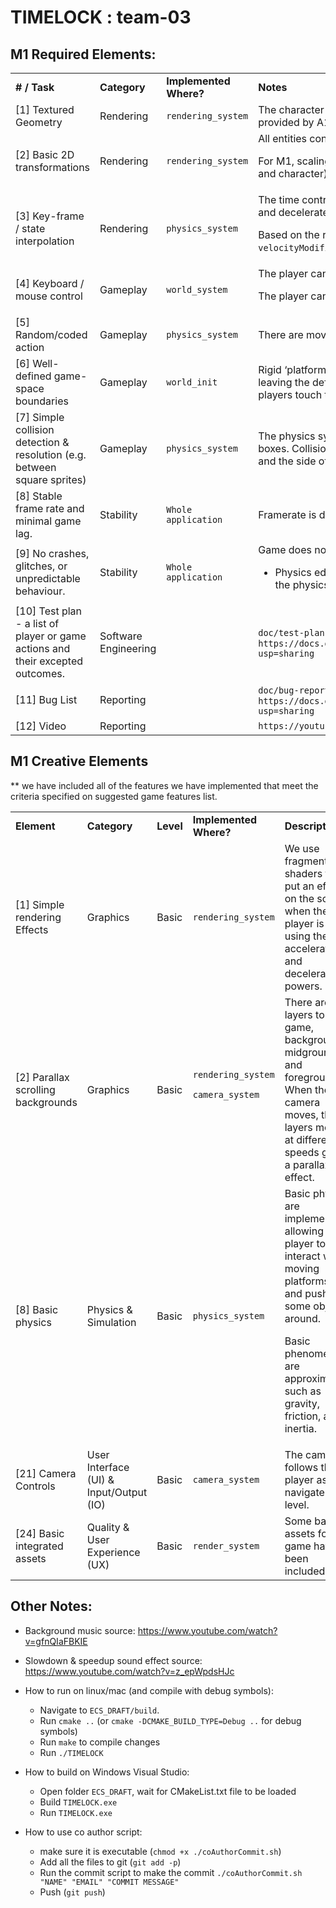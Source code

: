 # TIMELOCK : team-03

## M1 Required Elements:
<table>
  <tr>
   <td><strong># / Task</strong>
   </td>
   <td><strong>Category</strong>
   </td>
   <td><strong>Implemented Where?</strong>
   </td>
   <td><strong>Notes</strong>
   </td>
  </tr>
  <tr>
   <td>[1] Textured Geometry
   </td>
   <td>Rendering
   </td>
   <td><code>rendering_system</code>
   </td>
   <td>The character and background layers are sprites which have been textured (using the template provided by A1) 
   </td>
  </tr>
  <tr>
   <td>[2] Basic 2D transformations
   </td>
   <td>Rendering
   </td>
   <td><code>rendering_system</code>
   </td>
   <td>All entities contain a motion component which specifies scale, angle, and position factors. 
<p>
For M1, scaling factors (used for background images) and position factors (for moving platforms and character) are passed to transformation matrices to correctly scale and translate entities. 
   </td>
  </tr>
  <tr>
   <td>[3] Key-frame / state interpolation
   </td>
   <td>Rendering
   </td>
   <td><code>physics_system </code>
   </td>
   <td>The time control systems use linear interpolation to smoothly transition between accelerated and decelerated states.
<p>
Based on the required transition between time control states, we interpolate the <code>velocityModifier</code> so that it smoothly transitions over a short period of time.
   </td>
  </tr>
  <tr>
   <td>[4] Keyboard / mouse control
   </td>
   <td>Gameplay
   </td>
   <td><code>world_system</code>
   </td>
   <td>The player can move left/right using the <strong>arrow keys</strong> and jump with the <strong>up arrow</strong>.
<p>
The player can activate time accelerate with <strong>Q</strong>, and time decelerate with <strong>W</strong>.
   </td>
  </tr>
  <tr>
   <td>[5] Random/coded action
   </td>
   <td>Gameplay
   </td>
   <td><code>physics_system</code>
   </td>
   <td>There are moving platforms that follow a predefined path.
   </td>
  </tr>
  <tr>
   <td>[6] Well-defined game-space boundaries
   </td>
   <td>Gameplay
   </td>
   <td><code>world_init</code>
   </td>
   <td>Rigid ‘platforms’ are used to create a box around the world space. This prevents the player from leaving the defined play space, while letting us easily scale levels to any dimension we need. If players touch this boundary, the level is reset.
   </td>
  </tr>
  <tr>
   <td>[7]  Simple collision detection & resolution (e.g. between square sprites)
   </td>
   <td>Gameplay
   </td>
   <td><code>physics_system </code>
   </td>
   <td>The physics system handles basic collisions between physics objects with square bounding boxes. Collisions are detected with AABB and handled based on the types of objects colliding and the side of the collision. 
   </td>
  </tr>
  <tr>
   <td>[8]  Stable frame rate and minimal game lag.
   </td>
   <td>Stability
   </td>
   <td><code>Whole application</code>
   </td>
   <td>Framerate is decent, though some systems (physics + rendering) might be a little inefficient.
   </td>
  </tr>
  <tr>
   <td>[9] No crashes, glitches, or unpredictable behaviour.
   </td>
   <td>Stability
   </td>
   <td><code>Whole application</code>
   </td>
   <td>Game does not crash under normal gameplay. Systems are working as expected.
<ul>

<li>Physics edge cases can feel a little weird, but this is not unexpected, rather just a result of the physics implementation.</li>
</ul>
   </td>
  </tr>
  <tr>
   <td>[10] Test plan - a list of player or game actions and their excepted outcomes.
   </td>
   <td>Software Engineering
   </td>

   </td>
   <td>
   <td><code>doc/test-plan.docx</code>, or <code>https://docs.google.com/document/d/13LJrqoD_sT1gskjJNIik9PtfUHwcw2Ep8w6D4uNXUX4/edit?usp=sharing</code>
   </td>
  </tr>
  <tr>
   <td>[11] Bug List
   </td>
   <td>Reporting
   </td>
   </td>
   <td>
    <td><code>doc/bug-report.xlsx</code>, or <code>https://docs.google.com/spreadsheets/d/14reigVHCiUrnIVMnTQdUnz6nX_JFBuTTT_pZXGZ06WA/edit?usp=sharing</code>
   </td>
  </tr>
  <tr>
   <td>[12] Video
   </td>
   <td>Reporting
   </td>
   </td>
   <td>
      <td><code>https://youtu.be/pkuMfbTBf-4</code>
   </td>
  </tr>
</table>



## M1 Creative Elements

** we have included all of the features we have implemented that meet the criteria specified on suggested game features list.


<table>
  <tr>
   <td><strong>Element</strong>
   </td>
   <td><strong>Category</strong>
   </td>
   <td><strong>Level</strong>
   </td>
   <td><strong>Implemented Where? </strong>
   </td>
   <td><strong>Description</strong>
   </td>
  </tr>
  <tr>
   <td>[1] Simple rendering Effects
   </td>
   <td>Graphics
   </td>
   <td>Basic
   </td>
   <td><code>rendering_system</code>
   </td>
   <td>We use fragment shaders to put an effect on the screen when the player is using the time accelerate and decelerate powers.
   </td>
  </tr>
  <tr>
   <td>[2] Parallax scrolling backgrounds
   </td>
   <td>Graphics
   </td>
   <td>Basic
   </td>
   <td><code>rendering_system</code>
<p>
<code>camera_system</code>
   </td>
   <td>There are 3 layers to the game, background, midground, and foreground. When the camera moves, these layers move at different speeds giving a parallax effect.
   </td>
  </tr>
  <tr>
   <td>[8] Basic physics
   </td>
   <td>Physics & Simulation
   </td>
   <td>Basic
   </td>
   <td><code>physics_system </code>
   </td>
   <td>Basic physics are implemented, allowing a player to interact with moving platforms, and push some objects around.
<p>
Basic phenomena are approximated, such as gravity, friction, and inertia.
   </td>
  </tr>
  <tr>
   <td>[21] Camera Controls
   </td>
   <td>User Interface (UI) & Input/Output (IO)
   </td>
   <td>Basic
   </td>
   <td><code>camera_system</code>
   </td>
   <td>The camera follows the player as they navigate the level. 
   </td>
  </tr>
  <tr>
   <td>[24] Basic integrated assets
   </td>
   <td>Quality & User Experience (UX)
   </td>
   <td>Basic
   </td>
   <td><code>render_system</code>
   </td>
   <td>Some basic assets for the game have been included!
   </td>
  </tr>
</table>


## Other Notes:
- Background music source: https://www.youtube.com/watch?v=gfnQIaFBKIE
- Slowdown & speedup sound effect source: https://www.youtube.com/watch?v=z_epWpdsHJc
- How to run on linux/mac (and compile with debug symbols):
  - Navigate to `ECS_DRAFT/build`.
  - Run `cmake ..` (or `cmake -DCMAKE_BUILD_TYPE=Debug ..` for debug symbols)
  - Run `make` to compile changes
  - Run `./TIMELOCK`

- How to build on Windows Visual Studio:
  - Open folder `ECS_DRAFT`, wait for CMakeList.txt file to be loaded
  - Build `TIMELOCK.exe`
  - Run `TIMELOCK.exe`
 
- How to use co author script:
    - make sure it is executable (`chmod +x ./coAuthorCommit.sh`)
    - Add all the files to git (`git add -p`)
    - Run the commit script to make the commit `./coAuthorCommit.sh "NAME" "EMAIL" "COMMIT MESSAGE"`
    - Push (`git push`)
